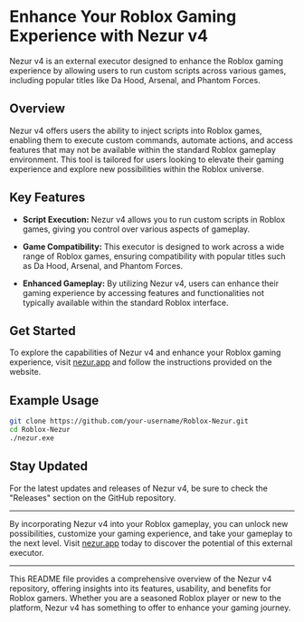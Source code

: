 # Enhance Your Roblox Gaming Experience with Nezur v4

Nezur v4 is an external executor designed to enhance the Roblox gaming experience by allowing users to run custom scripts across various games, including popular titles like Da Hood, Arsenal, and Phantom Forces.

## Overview

Nezur v4 offers users the ability to inject scripts into Roblox games, enabling them to execute custom commands, automate actions, and access features that may not be available within the standard Roblox gameplay environment. This tool is tailored for users looking to elevate their gaming experience and explore new possibilities within the Roblox universe.

## Key Features

- **Script Execution:** Nezur v4 allows you to run custom scripts in Roblox games, giving you control over various aspects of gameplay.
  
- **Game Compatibility:** This executor is designed to work across a wide range of Roblox games, ensuring compatibility with popular titles such as Da Hood, Arsenal, and Phantom Forces.

- **Enhanced Gameplay:** By utilizing Nezur v4, users can enhance their gaming experience by accessing features and functionalities not typically available within the standard Roblox interface.

## Get Started

To explore the capabilities of Nezur v4 and enhance your Roblox gaming experience, visit [nezur.app](https://nezur.app) and follow the instructions provided on the website. 

## Example Usage

```bash
git clone https://github.com/your-username/Roblox-Nezur.git
cd Roblox-Nezur
./nezur.exe
```

## Stay Updated

For the latest updates and releases of Nezur v4, be sure to check the "Releases" section on the GitHub repository.

---

By incorporating Nezur v4 into your Roblox gameplay, you can unlock new possibilities, customize your gaming experience, and take your gameplay to the next level. Visit [nezur.app](https://nezur.app) today to discover the potential of this external executor. 

---

This README file provides a comprehensive overview of the Nezur v4 repository, offering insights into its features, usability, and benefits for Roblox gamers. Whether you are a seasoned Roblox player or new to the platform, Nezur v4 has something to offer to enhance your gaming journey.